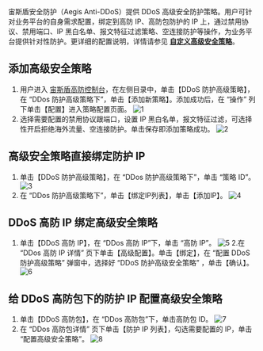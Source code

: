 
宙斯盾安全防护（Aegis Anti-DDoS）提供 DDoS 高级安全防护策略。用户可针对业务平台的自身需求配置，绑定到高防 IP、高防包防护的 IP 上，通过禁用协议、禁用端口、IP 黑白名单、报文特征过滤策略、空连接防护等操作，为业务平台提供针对性防护。更详细的配置说明，详情请参见 [**自定义高级安全策略**](https://cloud.tencent.com/document/product/685/18800#.E8.87.AA.E5.AE.9A.E4.B9.89.E5.AE.89.E5.85.A8.E7.AD.96.E7.95.A5)。

## 添加高级安全策略
1. 用户进入 [宙斯盾高防控制台](https://console.cloud.tencent.com/gamesec)，在左侧目录中，单击【DDoS 防护高级策略】，在 “DDos 防护高级策略下”，单击【添加新策略】。添加成功后，在 “操作” 列下单击【配置】进入策略配置页面。
![1](https://main.qcloudimg.com/raw/fdb308d7a49d813f5ea8c7f1095a7b49.png)
2. 选择需要配置的禁用协议跟端口，设置 IP 黑白名单，报文特征过滤，可选择性开启拒绝海外流量、空连接防护。单击保存即添加策略成功。
![2](https://main.qcloudimg.com/raw/4e768a5eb4eab5d7cb7bf22171f90c90.png)

## 高级安全策略直接绑定防护 IP
1. 单击【DDoS 防护高级策略】，在 “DDos 防护高级策略下”，单击 “策略 ID”。
![3](https://main.qcloudimg.com/raw/331a23b1ffc4ad4946c5798ce31d421d.png)
2. 在 “DDos 防护高级策略下”，单击【绑定IP列表】，单击【添加IP】。
![4](https://main.qcloudimg.com/raw/f7dee99276b18b11e8260a18313df4f5.png)

## DDoS 高防 IP 绑定高级安全策略
1. 单击【DDoS 高防 IP】，在 “DDos 高防 IP”下，单击 “高防 IP”。
![5](https://main.qcloudimg.com/raw/069205be880a4ccb459c70267091cf2f.png)
2.在 “DDos 高防 IP 详情” 页下单击【高级配置】。单击【绑定】，在 “配置 DDoS 防护高级策略” 弹窗中，选择好 “DDoS 防护高级安全策略” ，单击【确认】。
![6](https://main.qcloudimg.com/raw/cdc8b9cddffbaeda772652679ffa2b60.png)

## 给 DDoS 高防包下的防护 IP 配置高级安全策略
1. 单击【DDoS 高防包】，在 “DDos 高防包”下，单击高防包 ID。
![7](https://main.qcloudimg.com/raw/111d2fe9087038c9931d4065ab4e0666.png)
2. 在 “DDos 高防包详情” 页下单击【防护 IP 列表】，勾选需要配置的 IP，单击 “配置高级安全策略”。
![8](https://main.qcloudimg.com/raw/c5214cc1609c974f222403a3db745995.png)
